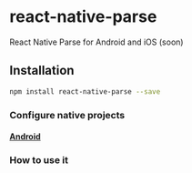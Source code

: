 # react-native-parse
React Native Parse for Android and iOS (soon)

## Installation

```bash
npm install react-native-parse --save
```

### Configure native projects
#### [Android](https://github.com/CoericK/react-native-parse/tree/master/android/)

### How to use it